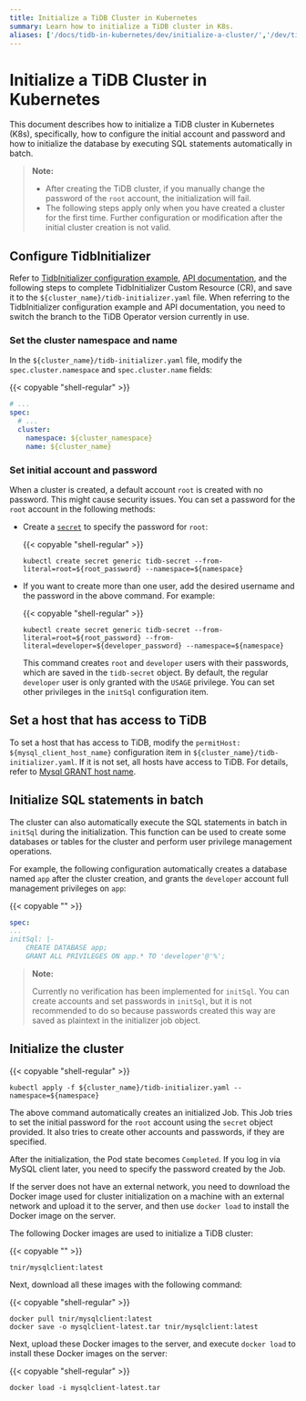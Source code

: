 ```yaml
---
title: Initialize a TiDB Cluster in Kubernetes
summary: Learn how to initialize a TiDB cluster in K8s.
aliases: ['/docs/tidb-in-kubernetes/dev/initialize-a-cluster/','/dev/tidb-in-kubernetes/initialize-cluster/']
---
```


# Initialize a TiDB Cluster in Kubernetes

This document describes how to initialize a TiDB cluster in Kubernetes (K8s), specifically, how to configure the initial account and password and how to initialize the database by executing SQL statements automatically in batch.

> **Note:**
>
> - After creating the TiDB cluster, if you manually change the password of the `root` account, the initialization will fail.
> - The following steps apply only when you have created a cluster for the first time. Further configuration or modification after the initial cluster creation is not valid.

## Configure TidbInitializer

Refer to [TidbInitializer configuration example](https://github.com/pingcap/tidb-operator/blob/master/manifests/initializer/tidb-initializer.yaml), [API documentation](https://github.com/pingcap/tidb-operator/blob/master/docs/api-references/docs.md), and the following steps to complete TidbInitializer Custom Resource (CR), and save it to the `${cluster_name}/tidb-initializer.yaml` file. When referring to the TidbInitializer configuration example and API documentation, you need to switch the branch to the TiDB Operator version currently in use.

### Set the cluster namespace and name

In the `${cluster_name}/tidb-initializer.yaml` file, modify the `spec.cluster.namespace` and `spec.cluster.name` fields:

{{< copyable "shell-regular" >}}

```yaml
# ...
spec:
  # ...
  cluster:
    namespace: ${cluster_namespace}
    name: ${cluster_name}
```

### Set initial account and password

When a cluster is created, a default account `root` is created with no password. This might cause security issues. You can set a password for the `root` account in the following methods:

- Create a [`secret`](https://kubernetes.io/docs/concepts/configuration/secret/) to specify the password for `root`:

    {{< copyable "shell-regular" >}}

    ```shell
    kubectl create secret generic tidb-secret --from-literal=root=${root_password} --namespace=${namespace}
    ```

- If you want to create more than one user, add the desired username and the password in the above command. For example:

    {{< copyable "shell-regular" >}}

    ```shell
    kubectl create secret generic tidb-secret --from-literal=root=${root_password} --from-literal=developer=${developer_password} --namespace=${namespace}
    ```

    This command creates `root` and `developer` users with their passwords, which are saved in the `tidb-secret` object. By default, the regular `developer` user is only granted with the `USAGE` privilege. You can set other privileges in the `initSql` configuration item.

## Set a host that has access to TiDB

To set a host that has access to TiDB, modify the `permitHost: ${mysql_client_host_name}` configuration item in `${cluster_name}/tidb-initializer.yaml`. If it is not set, all hosts have access to TiDB. For details, refer to [Mysql GRANT host name](https://dev.mysql.com/doc/refman/5.7/en/grant.html).

## Initialize SQL statements in batch

The cluster can also automatically execute the SQL statements in batch in `initSql` during the initialization. This function can be used to create some databases or tables for the cluster and perform user privilege management operations.

For example, the following configuration automatically creates a database named `app` after the cluster creation, and grants the `developer` account full management privileges on `app`:

{{< copyable "" >}}

```yaml
spec:
...
initSql: |-
    CREATE DATABASE app;
    GRANT ALL PRIVILEGES ON app.* TO 'developer'@'%';
```

> **Note:**
>
> Currently no verification has been implemented for `initSql`. You can create accounts and set passwords in `initSql`, but it is not recommended to do so because passwords created this way are saved as plaintext in the initializer job object.

## Initialize the cluster

{{< copyable "shell-regular" >}}

```shell
kubectl apply -f ${cluster_name}/tidb-initializer.yaml --namespace=${namespace}
```

The above command automatically creates an initialized Job. This Job tries to set the initial password for the `root` account using the `secret` object provided. It also tries to create other accounts and passwords, if they are specified.

After the initialization, the Pod state becomes `Completed`. If you log in via MySQL client later, you need to specify the password created by the Job.

If the server does not have an external network, you need to download the Docker image used for cluster initialization on a machine with an external network and upload it to the server, and then use `docker load` to install the Docker image on the server.

The following Docker images are used to initialize a TiDB cluster:

{{< copyable "" >}}

```
tnir/mysqlclient:latest
```

Next, download all these images with the following command:

{{< copyable "shell-regular" >}}

```shell
docker pull tnir/mysqlclient:latest
docker save -o mysqlclient-latest.tar tnir/mysqlclient:latest
```

Next, upload these Docker images to the server, and execute `docker load` to install these Docker images on the server:

{{< copyable "shell-regular" >}}

```shell
docker load -i mysqlclient-latest.tar
```
